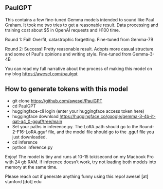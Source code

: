 ## PaulGPT

This contains a few fine-tuned Gemma models intended to sound like Paul Graham. It took me two tries to get a reasonable result. Data processing and training cost about $5 in OpenAI requests and H100 time.

Round 1: Fail! Overfit, catastrophic forgetting. Fine-tuned from Gemma-7B

Round 2: Success! Pretty reasonable result. Adopts more casual structure and some of Paul's opinions and writing style. Fine-tuned from Gemma-3-4B

You can read my full narrative about the process of making this model on my blog https://awesel.com/paulgpt

## How to generate tokens with this model
- git clone https://github.com/awesel/PaulGPT
- cd PaulGPT
- huggingface-cli login (enter your huggingface access token here)
- huggingface download https://huggingface.co/google/gemma-3-4b-it-qat-q4_0-gguf/tree/main
- Set your paths in inference.py. The LoRA path should go to the Round-2-F16-LoRA.gguf file, and the model file should go to the .gguf file you just downloaded.
- cd inference
- python inference.py
  
Enjoy! The model is tiny and runs at 10-15 tok/second on my Macbook Pro with 24 gb RAM. If inference doesn't work, try not loading both models into memory at the same time.

Please reach out if generate anything funny using this repo! awesel [at] stanford [dot] edu

